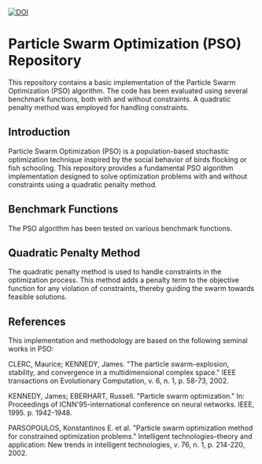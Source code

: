 [![DOI](https://zenodo.org/badge/DOI/10.5281/zenodo.13218575.svg)](https://doi.org/10.5281/zenodo.13218575)

# Particle Swarm Optimization (PSO) Repository

This repository contains a basic implementation of the Particle Swarm Optimization (PSO) algorithm. The code has been evaluated using several benchmark functions, both with and without constraints. A quadratic penalty method was employed for handling constraints.

## Introduction

Particle Swarm Optimization (PSO) is a population-based stochastic optimization technique inspired by the social behavior of birds flocking or fish schooling. This repository provides a fundamental PSO algorithm implementation designed to solve optimization problems with and without constraints using a quadratic penalty method.

## Benchmark Functions

The PSO algorithm has been tested on various benchmark functions.

## Quadratic Penalty Method

The quadratic penalty method is used to handle constraints in the optimization process. This method adds a penalty term to the objective function for any violation of constraints, thereby guiding the swarm towards feasible solutions.

## References

This implementation and methodology are based on the following seminal works in PSO:

CLERC, Maurice; KENNEDY, James. "The particle swarm-explosion, stability, and convergence in a multidimensional complex space." IEEE transactions on Evolutionary Computation, v. 6, n. 1, p. 58-73, 2002.

KENNEDY, James; EBERHART, Russell. "Particle swarm optimization." In: Proceedings of ICNN'95-international conference on neural networks. IEEE, 1995. p. 1942-1948.

PARSOPOULOS, Konstantinos E. et al. "Particle swarm optimization method for constrained optimization problems." Intelligent technologies–theory and application: New trends in intelligent technologies, v. 76, n. 1, p. 214-220, 2002.
